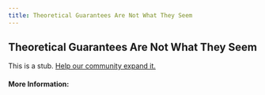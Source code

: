 ```yaml
---
title: Theoretical Guarantees Are Not What They Seem
---
```


## Theoretical Guarantees Are Not What They Seem

This is a stub. [Help our community expand it.](https://github.com/freeCodeCamp/guide-articles/tree/master/articles/Machine-Learning/Principles/Theoretical-Guarantees-Are-Not-What-They-Seem/index.md)

<!-- The article goes here, in GitHub-flavored Markdown. Feel free to add YouTube videos, images, and CodePen/JSBin embeds  -->

#### More Information:
<!-- Please add any articles you think might be helpful to read before writing the article -->


